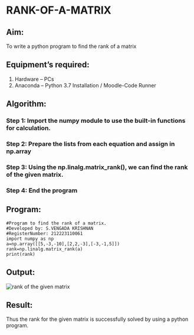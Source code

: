 # RANK-OF-A-MATRIX
## Aim:
To write a python program to find the rank of a matrix
## Equipment’s required:
1. 	Hardware – PCs
2. 	Anaconda – Python 3.7 Installation / Moodle-Code Runner
## Algorithm:
### Step 1: Import the numpy module to use the built-in functions for calculation.
### Step 2: Prepare the lists from each equation and assign in np.array
### Step 3: Using the np.linalg.matrix_rank(), we can find the rank of the given matrix.
### Step 4: End the program
## Program:
```
#Program to find the rank of a matrix.
#Developed by: S.VENGADA KRISHNAN
#RegisterNumber: 212223110061
import numpy as np
a=np.array([[5,-3,-10],[2,2,-3],[-3,-1,5]])
rank=np.linalg.matrix_rank(a)
print(rank)
```
## Output:
![rank of the given matrix](https://github.com/SVENGADAKRISHNAN/RANK-OF-A-MATRIX/assets/147473084/f63bd0f9-a735-4338-9819-d6cba2e5d2e4)

## Result:
Thus the rank for the given matrix is successfully solved by  using a python program.

